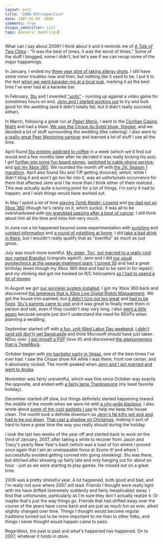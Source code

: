 ```yaml
---
layout: post
title: "2006 Retrospective"
date: 2007-01-04 -0800
comments: true
disqus_identifier: 1122
tags: [General Ramblings]
---
```

What can I say about 2006? I think about it and it reminds me of [*A
Tale of Two
Cities*](http://www.amazon.com/exec/obidos/ASIN/0451526562/mhsvortex) -
"It was the best of times, it was the worst of times." Some of the stuff
I blogged, some I didn't, but let's see if we can recap some of the
major happenings.

 In January, I ended my [three year stint of taking allergy
shots](/archive/2006/01/19/graduated-from-allergy-shots.aspx). I still
have some minor troubles now and then, but nothing like it used to be. I
put it to the test [when we went karaoke-ing at a local
pub](/archive/2006/01/23/accidental-karaoke.aspx), marking it as the
best time I've ever had at a karaoke bar.

 In February, [Stu](http://www.stuartthompson.net) and I invented
["units"](/archive/2006/02/13/strife-is-dead.aspx) - running up against
a video game for sometimes hours on end. [Jenn and I started working
out](/archive/2006/02/24/working-out-sucks.aspx) to try and look good
for the wedding (and it didn't totally fail, but it didn't really
succeed, either).

 In March, following a great run at [*Paper
Mario*](http://www.amazon.com/exec/obidos/ASIN/B0002ILS1K/mhsvortex), I
went to the [Corillian Casino
Night](/archive/2006/03/06/gambling-my-life-away.aspx) and had a blast.
[We saw the Cirque du Soleil show,
*Varekai*](/archive/2006/03/20/cirque-catering-and-chilling-out.aspx),
and we decided a lot of stuff surrounding the wedding (like catering). I
also went to [a really great Peer Mentoring
seminar](/archive/2006/03/30/peer-mentoring-seminar.aspx) and learned a
lot of stuff I use all the time.

 April found [Stu entirely addicted to
coffee](/archive/2006/04/03/diary-of-a-new-coffee-addict.aspx) in a week
(which we'd find out would end a few months later after he decided it
was really kicking his ass). I got [further into some fun board
games](/archive/2006/04/03/continuing-gaming-alhambra-give-me-the-brain.aspx),
[switched to cable phone service](/archive/2006/04/10/cable-phone.aspx),
and [got my Xbox 360](/archive/2006/04/11/xbox-360.aspx). We rounded the
month off with [the *24*: Season 1
marathon](/archive/2006/04/26/24-season-1.aspx). April also found Stu
and Tiff getting divorced, which, while I didn't blog it and won't go
too far into it, was an unfortunate occurrence for them that affected
Jenn and I far more than I think either of them realized. This was
actually quite a turning point for a lot of things. I'm sorry it had to
happen, and I wish things would have worked out.

 In May I spent a lot of time [playing *Tomb Raider:
Legend*](/archive/2006/05/01/tomb-raider-weekend.aspx) and [my dad got
an Xbox 360](/archive/2006/05/12/dad-has-xbox-360.aspx) (though he's
rarely on it, which sucks). It was all to be overshadowed with [my
granddad passing after a bout of
cancer](/archive/2006/05/17/goodbye-granddad-i-love-you.aspx). I still
think about him all the time and miss him very much.

 In June not a lot happened beyond some experimentation with
[scripting](/archive/2006/06/06/contactcard-dhtml-contact-information.aspx)
and [contact
information](/archive/2006/06/07/contact-information-foaf-microformats-and-microtemplates.aspx)
and [a round of rototilling at
home](/archive/2006/06/19/rototilling-sucks.aspx). I did [take a bad
drink in there](/archive/2006/06/14/take-a-drink.aspx), but I wouldn't
really qualify that as "eventful" as much as just gross.

 July was much more eventful. [My sister, Tori, got married to a really
cool guy named Brandon](/archive/2006/07/05/toris-wedding.aspx)
(congrats again!); Jenn and I did [our usual pyrotechnics at the sewage
treatment
plant](/archive/2006/07/05/fireworks-and-wastewater-treatment.aspx); [I
turned 30](/archive/2006/07/24/caketastic-30th.aspx) and had a great
birthday (even though my Xbox 360 died and had to be sent in for
repair); and my stinking dad got me hooked on R/C helicopters [so I had
to spend a lot of
money](/archive/2006/07/31/wedding-planning-new-helicopter-new-dining-set.aspx).

 In August we got [our sprinkler system
installed](/archive/2006/08/04/sprinkler-system-installed.aspx). I got
my Xbox 360 back and discovered [the lameness that is Xbox Live Digital
Rights
Management](/archive/2006/08/10/xbox-live-arcade-got-drm-all-wrong.aspx).
We got the house trim painted, but [it didn't turn out too
great](/archive/2006/08/15/painting-mostly-successful.aspx) and [had to
be fixed](/archive/2006/08/23/fed-up-with-painting.aspx). [Stu's parents
came to visit](/archive/2006/08/21/met-stus-parents.aspx) and it was
great to finally meet them in person and talk, even if they couldn't
stay very long. I also [went a little
aggro](/archive/2006/08/30/you-must-rsvp-for-my-wedding.aspx) because
people just don't understand the need for RSVPs when planning a
wedding.

 September started off with [a fun, unit-filled Labor Day
weekend](/archive/2006/09/05/pretty-cool-labor-day-weekend.aspx). [I
didn't (and still don't) get
Sandcastle](/archive/2006/09/06/sandcastle-i-dont-get-it.aspx) and think
Microsoft should have just taken NDoc over. [I got myself a
PSP](/archive/2006/09/25/stepped-up-to-psp.aspx) (love it!) and
discovered [the awesomeness that is
TypeMock](/archive/2006/09/28/mocking-with-typemock.aspx).

 October began with [my bachelor party in
Vegas](/archive/2006/10/02/bachelor-party-in-vegas.aspx), one of the
best times I've ever had. I saw the Cirque show *KA* while I was there,
front row center, and it absolutely rocked. The month peaked when [Jenn
and I got married and went to
Aruba](/archive/2006/10/27/the-royal-wedding.aspx).

 November was fairly uneventful, which was fine since October was
exactly the opposite, and ended with [a fairly lame
Thanksgiving](/archive/2006/11/27/not-a-thanksgiving-fan.aspx) (my least
favorite holiday).

 December started off slow, but things definitely started happening
toward the middle of the month when we were hit with [a city-wide
blackout](/archive/2006/12/18/city-wide-blackout.aspx). I also wrote
about [some of the cool gadgets I
use](/archive/2006/12/20/gadgets-that-help-you-clean-house.aspx) to help
me keep the house clean. The month took a definite downturn as [Jenn's
fat kitty got sick and had to be put
down](/archive/2006/12/28/semper-fades-away.aspx). [That cast a shadow
on Christmas](/archive/2006/12/28/christmas-2006.aspx), making it sort
of hard to have a great time the way you really should during the
holiday.

 I took the last two weeks of the year off and started back to work on
the third of January, 2007, after taking a while to recover from Jason
and Tracy's yearly New Year's bash (which was a load of fun where I
proved once again that I am an unstoppable force at *Scene It!* and
where I successfully avoided getting conned into going streaking). Stu
was there, but ditched after showing up fairly late and only hanging out
for about an hour - just as we were starting to play games. He missed
out on a great time.

 2006 was a pretty stressful year. A lot happened, both good and bad,
and I'm really not sure where 2007 will lead. Friends I thought were
really tight with me have drifted (extremely suddenly and fairly
inexplicably) away. I find that unfortunate, particularly as I'm sure
they don't actually realize it. Or maybe that's just the way things go.
Friends that had drifted away over the course of the years have come
back and are just as much fun as ever, albeit slightly changed over
time. Things I thought would become regular traditions turned out to be
more important to me than to other folks, and things I never thought
would happen came to pass.

 Regardless, the past is past and what's happened has happened. On to
2007, whatever it holds in store.
